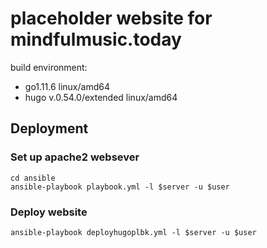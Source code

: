 # placeholder website for mindfulmusic.today

build environment:
+ go1.11.6 linux/amd64
+ hugo v.0.54.0/extended linux/amd64

## Deployment

### Set up apache2 websever 
```
cd ansible
ansible-playbook playbook.yml -l $server -u $user
```

### Deploy website
```
ansible-playbook deployhugoplbk.yml -l $server -u $user
```

